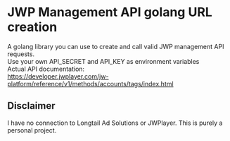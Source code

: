 # JWP Management API golang URL creation
A golang library you can use to create and call valid JWP management API requests.</br>
Use your own API_SECRET and API_KEY as environment variables</br>
Actual API documentation: </br>
https://developer.jwplayer.com/jw-platform/reference/v1/methods/accounts/tags/index.html </br>

## Disclaimer
I have no connection to Longtail Ad Solutions or JWPlayer. This is purely a personal project.

